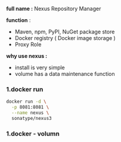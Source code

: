 **full name :** Nexus Repository Manager 

**function** : 
- Maven, npm, PyPI, NuGet  package store 
- Docker registry  ( Docker image storage )
- Proxy Role 


**why use nexus :** 
- install is very simple 
- volume has a data maintenance function 


### 1.docker run 

```bash
docker run -d \
  -p 8081:8081 \
  --name nexus \
  sonatype/nexus3
```


### 1.docker - volumn
```docker 
```
